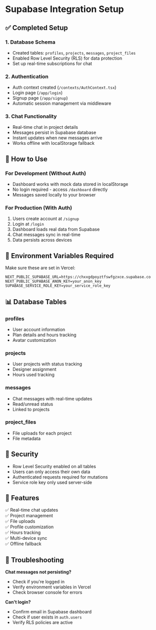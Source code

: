 # Supabase Integration Setup

## ✅ Completed Setup

### 1. Database Schema
- Created tables: `profiles`, `projects`, `messages`, `project_files`
- Enabled Row Level Security (RLS) for data protection
- Set up real-time subscriptions for chat

### 2. Authentication
- Auth context created (`/contexts/AuthContext.tsx`)
- Login page (`/app/login`)
- Signup page (`/app/signup`)
- Automatic session management via middleware

### 3. Chat Functionality
- Real-time chat in project details
- Messages persist in Supabase database
- Instant updates when new messages arrive
- Works offline with localStorage fallback

## 🚀 How to Use

### For Development (Without Auth)
- Dashboard works with mock data stored in localStorage
- No login required - access `/dashboard` directly
- Messages saved locally to your browser

### For Production (With Auth)
1. Users create account at `/signup`
2. Login at `/login`
3. Dashboard loads real data from Supabase
4. Chat messages sync in real-time
5. Data persists across devices

## 🔧 Environment Variables Required

Make sure these are set in Vercel:

```
NEXT_PUBLIC_SUPABASE_URL=https://chxxgdpoyztfswfgzxce.supabase.co
NEXT_PUBLIC_SUPABASE_ANON_KEY=your_anon_key
SUPABASE_SERVICE_ROLE_KEY=your_service_role_key
```

## 📊 Database Tables

### profiles
- User account information
- Plan details and hours tracking
- Avatar customization

### projects
- User projects with status tracking
- Designer assignment
- Hours used tracking

### messages
- Chat messages with real-time updates
- Read/unread status
- Linked to projects

### project_files
- File uploads for each project
- File metadata

## 🔐 Security

- Row Level Security enabled on all tables
- Users can only access their own data
- Authenticated requests required for mutations
- Service role key only used server-side

## 📱 Features

✅ Real-time chat updates  
✅ Project management  
✅ File uploads  
✅ Profile customization  
✅ Hours tracking  
✅ Multi-device sync  
✅ Offline fallback  

## 🐛 Troubleshooting

**Chat messages not persisting?**
- Check if you're logged in
- Verify environment variables in Vercel
- Check browser console for errors

**Can't login?**
- Confirm email in Supabase dashboard
- Check if user exists in `auth.users`
- Verify RLS policies are active

